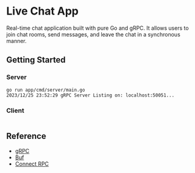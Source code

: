 # Live Chat App

Real-time chat application built with pure Go and gRPC. It allows users to join chat rooms, send messages, and leave the chat in a synchronous manner.


## Getting Started

### Server
```
go run app/cmd/server/main.go
2023/12/25 23:52:29 gRPC Server Listing on: localhost:50051...
```

### Client

```
```


## Reference
- [gRPC](https://grpc.io/)
- [Buf](https://buf.build/)
- [Connect RPC](https://connectrpc.com/)